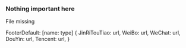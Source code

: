 ### Nothing important here

File missing

FooterDefault: [name: type] {
    JinRiTouTiao: url,
    WeiBo: url,
    WeChat: url,
    DouYin: url,
    Tencent: url,
}